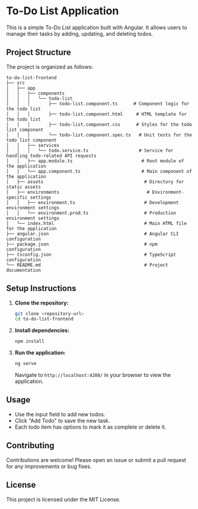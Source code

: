 # To-Do List Application

This is a simple To-Do List application built with Angular. It allows users to manage their tasks by adding, updating, and deleting todos.

## Project Structure

The project is organized as follows:

```
to-do-list-frontend
├── src
│   ├── app
│   │   ├── components
│   │   │   └── todo-list
│   │   │       ├── todo-list.component.ts      # Component logic for the todo list
│   │   │       ├── todo-list.component.html     # HTML template for the todo list
│   │   │       ├── todo-list.component.css      # Styles for the todo list component
│   │   │       └── todo-list.component.spec.ts   # Unit tests for the todo list component
│   │   ├── services
│   │   │   └── todo.service.ts                   # Service for handling todo-related API requests
│   │   ├── app.module.ts                          # Root module of the application
│   │   └── app.component.ts                       # Main component of the application
│   ├── assets                                      # Directory for static assets
│   ├── environments                                 # Environment-specific settings
│   │   ├── environment.ts                          # Development environment settings
│   │   └── environment.prod.ts                     # Production environment settings
│   └── index.html                                  # Main HTML file for the application
├── angular.json                                    # Angular CLI configuration
├── package.json                                    # npm configuration
├── tsconfig.json                                   # TypeScript configuration
└── README.md                                       # Project documentation
```

## Setup Instructions

1. **Clone the repository:**
   ```bash
   git clone <repository-url>
   cd to-do-list-frontend
   ```

2. **Install dependencies:**
   ```bash
   npm install
   ```

3. **Run the application:**
   ```bash
   ng serve
   ```
   Navigate to `http://localhost:4200/` in your browser to view the application.

## Usage

- Use the input field to add new todos.
- Click "Add Todo" to save the new task.
- Each todo item has options to mark it as complete or delete it.

## Contributing

Contributions are welcome! Please open an issue or submit a pull request for any improvements or bug fixes.

## License

This project is licensed under the MIT License.